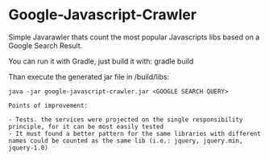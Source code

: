 # Google-Javascript-Crawler

 Simple Javarawler thats count the most popular Javascripts libs based on a Google Search Result.
 
  You can run it with Gradle, just build it with:
   gradle build
   
   Than execute the generated jar file in /build/libs:
   
    java -jar google-javascript-crawler.jar <GOOGLE SEARCH QUERY>
    
    Points of improvement:
    
    - Tests. the services were projected on the single responsibility principle, for it can be most easily tested
    - It must found a better pattern for the same libraries with different names could be counted as the same lib (i.e.: jquery, jquery.min, jquery-1.0)
    
    
 
 
